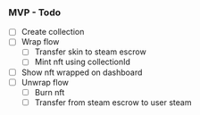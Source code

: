 ### MVP - Todo

- [ ] Create collection
- [ ] Wrap flow
  - [ ] Transfer skin to steam escrow
  - [ ] Mint nft using collectionId
- [ ] Show nft wrapped on dashboard
- [ ] Unwrap flow
  - [ ] Burn nft
  - [ ] Transfer from steam escrow to user steam